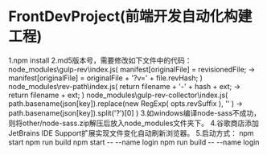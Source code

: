 # FrontDevProject(前端开发自动化构建工程)

1.npm install
2.md5版本号，需要修改如下文件中的代码：
  node_modules\gulp-rev\index.js( manifest[originalFile] = revisionedFile;  ->  manifest[originalFile] = originalFile + '?v=' + file.revHash; )
  node_modules\rev-path\index.js( return filename + '-' + hash + ext;  ->  return filename + ext; )
  node_modules\gulp-rev-collector\index.js( path.basename(json[key]).replace(new RegExp( opts.revSuffix ), '' )  ->  path.basename(json[key]).split('?')[0] )
3.如windows编译node-sass不成功，则将other/node-sass.zip解压后放入node_modules文件夹下。
4.谷歌商店添加JetBrains IDE Support扩展实现文件变化自动刷新浏览器。
5.启动方式：
  npm start
  npm run build
  npm start -- --name login
  npm run build -- --name login
